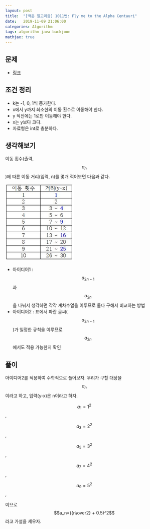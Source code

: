 ```yaml
---
layout: post
title:  "[백준 알고리즘] 1011번: Fly me to the Alpha Centauri"
date:   2019-11-09 21:06:00
categories: Algorithm
tags: algorithm java backjoon
mathjax: true
---
```


## 문제
- [링크](https://www.acmicpc.net/problem/1011)

## 조건 정리
- k는 -1, 0, 1씩 증가한다.
- x에서 y까지 최소한의 이동 횟수로 이동해야 한다.
- y 직전에는 1로만 이동해야 한다.
- x는 y보다 크다.
- 자료형은 int로 충분하다.

## 생각해보기
이동 횟수(출력, $$a_n$$)에 따른 이동 거리(입력, n)를 몇개 적어보면 다음과 같다.

![](https://github.com/ByoungJoonIm/ByoungJoonIm.github.io/blob/master/captures/2019-11-09-baekjoon-1011-001.jpg?raw=true)

- 아이디어1 : $$ a_{2n-1} $$과 $$ a_{2n} $$을 나눠서 생각하면 각각 계차수열을 이루므로 둘다 구해서 비교하는 방법
- 아이디어2 : 표에서 파란 글씨($$ a_{2n-1} $$)가 일정한 규칙을 이루므로 $$ a_{2n} $$에서도 적용 가능한지 확인

## 풀이
아이디어2를 적용하여 수학적으로 풀어보자. 우리가 구할 대상을 $$ a_n $$이라고 하고, 입력(y-x)은 n이라고 하자.

$$a_1 = 1^2$$,

$$a_3 = 2^2$$,

$$a_5 = 3^2$$,

$$a_7 = 4^2$$,

$$a_9 = 5^2$$,

이므로 $$a_n=({n\over2} + 0.5)^2$$라고 가설을 세우자.

